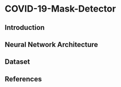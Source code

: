 # COVID-19-Mask-Detector

## Introduction

## Neural Network Architecture

## Dataset

## References
